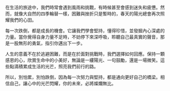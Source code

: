 在生活的旅途中，我們時常會遇到風雨和挑戰，有時候甚至會感到迷失和疲憊。然而，就像大自然的四季輪替一樣，困難與挫折只是暫時的，春天的陽光總會再次照耀我們的心田。

每一次跌倒，都是成長的機會。它讓我們學會堅持，懂得珍惜，並發掘內心深處的力量。當你覺得自身力量不足時，不妨停下來深呼吸，聆聽自己最真實的聲音，那是一股無形的勇氣，指引你邁出下一步。

人生的意義不在於逃避困難，而是在於面對挑戰時，我們選擇如何回應。保持一顆感恩的心，欣賞生命中的小美好，無論是一縷陽光、一句鼓勵，還是一場微笑。這些點滴積累成生活的光芒，照亮我們前行的路。

所以，別怕累，別怕跌倒，因為每一次努力與堅持，都是通向更好自己的橋梁。相信自己，讓心中的光芒閃耀，你的未來，必將燦爛無比。